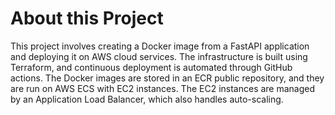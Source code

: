# About this Project
This project involves creating a Docker image from a FastAPI application and deploying it on AWS cloud services. The infrastructure is built using Terraform, and continuous deployment is automated through GitHub actions. The Docker images are stored in an ECR public repository, and they are run on AWS ECS with EC2 instances. The EC2 instances are managed by an Application Load Balancer, which also handles auto-scaling.
